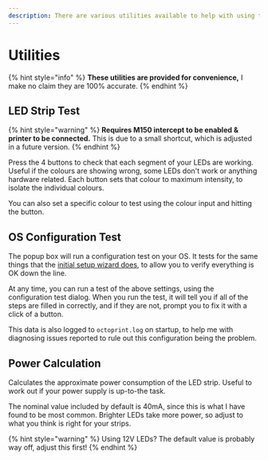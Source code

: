 ```yaml
---
description: There are various utilities available to help with using the plugin.
---
```


# Utilities

{% hint style="info" %}
**These utilities are provided for convenience,** I make no claim they are 100% accurate.
{% endhint %}

## LED Strip Test

{% hint style="warning" %}
**Requires M150 intercept to be enabled & printer to be connected.** This is due to a small shortcut, which is adjusted in a future version.
{% endhint %}

Press the 4 buttons to check that each segment of your LEDs are working. Useful if the colours are showing wrong, some LEDs don't work or anything hardware related. Each button sets that colour to maximum intensity, to isolate the individual colours.

You can also set a specific colour to test using the colour input and hitting the button.

## OS Configuration Test

The popup box will run a configuration test on your OS. It tests for the same things that the [initial setup wizard does](guides/setup-guide-1/spi-setup.md#initial-setup-wizard), to allow you to verify everything is OK down the line.

At any time, you can run a test of the above settings, using the configuration test dialog. When you run the test, it will tell you if all of the steps are filled in correctly, and if they are not, prompt you to fix it with a click of a button.

This data is also logged to `octoprint.log` on startup, to help me with diagnosing issues reported to rule out this configuration being the problem.

## Power Calculation

Calculates the approximate power consumption of the LED strip. Useful to work out if your power supply is up-to-the task.

The nominal value included by default is 40mA, since this is what I have found to be most common. Brighter LEDs take more power, so adjust to what you think is right for your strips.

{% hint style="warning" %}
Using 12V LEDs? The default value is probably way off, adjust this first!
{% endhint %}

